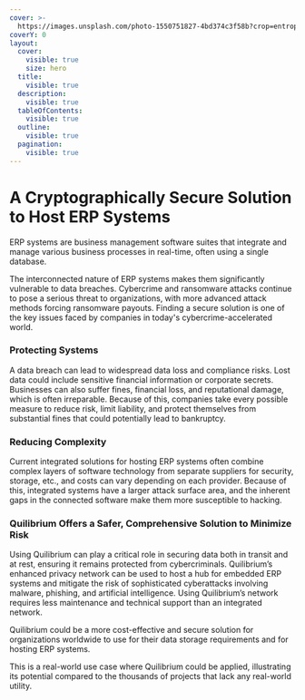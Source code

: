 ```yaml
---
cover: >-
  https://images.unsplash.com/photo-1550751827-4bd374c3f58b?crop=entropy&cs=srgb&fm=jpg&ixid=M3wxOTcwMjR8MHwxfHNlYXJjaHwyfHxjeWJlciUyMHNlY3VyaXR5fGVufDB8fHx8MTczOTk2OTYyOXww&ixlib=rb-4.0.3&q=85
coverY: 0
layout:
  cover:
    visible: true
    size: hero
  title:
    visible: true
  description:
    visible: true
  tableOfContents:
    visible: true
  outline:
    visible: true
  pagination:
    visible: true
---
```


# A Cryptographically Secure Solution to Host ERP Systems

ERP systems are business management software suites that integrate and manage various business processes in real-time, often using a single database.

The interconnected nature of ERP systems makes them significantly vulnerable to data breaches. Cybercrime and ransomware attacks continue to pose a serious threat to organizations, with more advanced attack methods forcing ransomware payouts. Finding a secure solution is one of the key issues faced by companies in today's cybercrime-accelerated world.

### Protecting Systems

A data breach can lead to widespread data loss and compliance risks. Lost data could include sensitive financial information or corporate secrets. Businesses can also suffer fines, financial loss, and reputational damage, which is often irreparable. Because of this, companies take every possible measure to reduce risk, limit liability, and protect themselves from substantial fines that could potentially lead to bankruptcy.

### Reducing Complexity

Current integrated solutions for hosting ERP systems often combine complex layers of software technology from separate suppliers for security, storage, etc., and costs can vary depending on each provider. Because of this, integrated systems have a larger attack surface area, and the inherent gaps in the connected software make them more susceptible to hacking.

### Quilibrium Offers a Safer, Comprehensive Solution to Minimize Risk

Using Quilibrium can play a critical role in securing data both in transit and at rest, ensuring it remains protected from cybercriminals. Quilibrium’s enhanced privacy network can be used to host a hub for embedded ERP systems and mitigate the risk of sophisticated cyberattacks involving malware, phishing, and artificial intelligence. Using Quilibrium’s network requires less maintenance and technical support than an integrated network.

Quilibrium could be a more cost-effective and secure solution for organizations worldwide to use for their data storage requirements and for hosting ERP systems.

This is a real-world use case where Quilibrium could be applied, illustrating its potential compared to the thousands of projects that lack any real-world utility.
